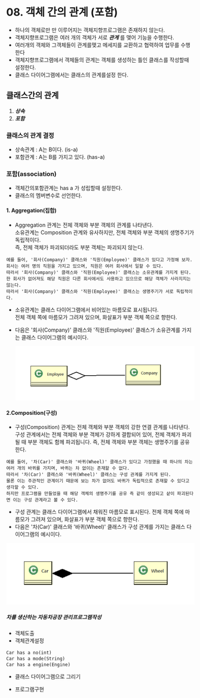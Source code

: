 # 08. 객체 간의 관계 (포함)
  - 하나의 객체로만 만 이루어지는 객체지향프로그램은 존재하지 않는다. 
  - 객체지향프로그램은 여러 개의 객체가 서로  ***관계*** 를 맺어 기능을 수행한다.
  - 여러개의 객체와 그객체들이 관계를맺고 메세지를 교환하고 협력하여 업무를 수행한다
  - 객체지향프로그램에서 객체들의 관계는 객체를 생성하는 틀인 클래스를 작성할때 설정한다.
  - 클래스 다이어그램에서는 클래스의 관계를설정 한다.

## 클래스간의 관계
  1. ***상속***
  2. ***포함***

### 클래스의 관계 결정

  - 상속관계 : A는 B이다. (is-a)
  - 포함관계 : A는 B를 가지고 있다. (has-a)

### 포함(association) 
  
  - 객체간의포함관계는  has a 가 성립할때 설정한다.
  - 클래스의 멤버변수로 선언한다.

#### 1. Aggregation(집합)

  - Aggregation 관계는 전체 객체와 부분 객체의 관계를 나타낸다.<br>
     소유관계는 Composition 관계와 유사하지만, 전체 객체와 부분 객체의 생명주기가 독립적이다.<br>
     즉, 전체 객체가 파괴되더라도 부분 객체는 파괴되지 않는다.
     
```
예를 들어, '회사(Company)' 클래스와 '직원(Employee)' 클래스가 있다고 가정해 보자.
회사는 여러 명의 직원을 가지고 있으며, 직원은 여러 회사에서 일할 수 있다. 
따라서 '회사(Company)' 클래스와 '직원(Employee)' 클래스는 소유관계를 가지게 된다.
한 회사가 없어져도 해당 직원은 다른 회사에서도 사용하고 있으므로 해당 객체가 사라지지는 않는다.
따라서 '회사(Company)' 클래스와 '직원(Employee)' 클래스는 생명주기가 서로 독립적이다.
```
      
  - 소유관계는 클래스 다이어그램에서 비어있는 마름모로 표시됩니다. <br>
    전체 객체 쪽에 마름모가 그려져 있으며, 화살표가 부분 객체 쪽으로 향한다.
  - 다음은 '회사(Company)' 클래스와 '직원(Employee)' 클래스가 소유관계를 가지는 클래스 다이어그램의 예시이다.

    ![Alt text](image-1.png)
 



#### 2.Composition(구성)
   - 구성(Composition) 관계는 전체 객체와 부분 객체의 강한 연결 관계를 나타낸다.
     구성 관계에서는 전체 객체와 부분 객체가 강하게 결합되어 있어, 전체 객체가 파괴될 때 부분 객체도 함께 파괴됩니다. 
     즉, 전체 객체와 부분 객체는 생명주기를 공유한다.

```
예를 들어, '차(Car)' 클래스와 '바퀴(Wheel)' 클래스가 있다고 가정했을 때 하나의 차는 여러 개의 바퀴를 가지며, 바퀴는 차 없이는 존재할 수 없다. 
따라서 '차(Car)' 클래스와 '바퀴(Wheel)' 클래스는 구성 관계를 가지게 된다.
물론 이는 주관적인 관계이기 때문에 보는 차가 없어도 바퀴가 독립적으로 존재할 수 있다고 생각할 수 있다. 
하지만 프로그램을 만들었을 때 해당 객체의 생명주기를 공유 즉 같이 생성되고 샅이 파괴된다면 이는 구성 관계라고 볼 수 있다.
```  
   - 구성 관계는 클래스 다이어그램에서 채워진 마름모로 표시된다. 
     전체 객체 쪽에 마름모가 그려져 있으며, 화살표가 부분 객체 쪽으로 향한다. 
   - 다음은 '차(Car)' 클래스와 '바퀴(Wheel)' 클래스가 구성 관계를 가지는 클래스 다이어그램의 예시이다.

   ![Alt text](image-2.png)



 ##### 차를 생산하는 자동차공장 관리프로그램작성

   - 객체도출
   - 객체관계설정
  ```
  Car has a no(int)
  Car has a mode(String)
  Car has a engine(Engine)
  
   ```
   - 클래스 다이어그램으로 그리기

   
   - 프로그램구현 

 
   

  
  



